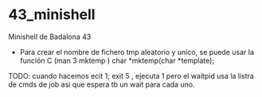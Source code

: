 # 43_minishell
Minishell de Badalona 43

- Para crear el nombre de fichero tmp aleatorio y unico, se puede usar la función C (man 3 mktemp )
   char *mktemp(char *template);


TODO: cuando hacemos ecit 1; exit 5 , ejecuta 1 pero el waitpid usa la listra de cmds de job asi que espera tb un wait para cada uno.